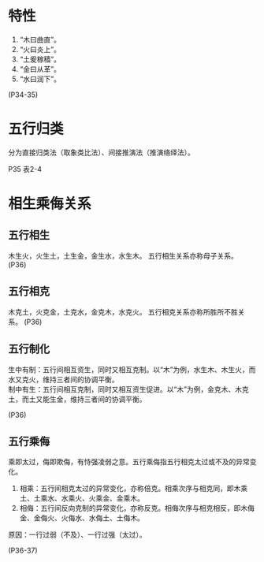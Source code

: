 # 特性
1. “木曰曲直”。
2. “火曰炎上”。
3. “土爰稼穑”。
4. “金曰从革”。
5. “水曰润下”。

(P34-35)
# 五行归类
分为直接归类法（取象类比法）、间接推演法（推演络绎法）。

P35 表2-4
# 相生乘侮关系
## 五行相生
木生火，火生土，土生金，金生水，水生木。
五行相生关系亦称母子关系。
(P36)
## 五行相克
木克土，火克金，土克水，金克木，水克火。
五行相克关系亦称所胜所不胜关系。
(P36)
## 五行制化
生中有制：五行间相互资生，同时又相互克制。以“木”为例，水生木、木生火，而水又克火，维持三者间的协调平衡。  
制中有生：五行间相互克制，同时又相互资生促进。以“木”为例，金克木、木克土，而土又能生金，维持三者间的协调平衡。

(P36)
## 五行乘侮
乘即太过，侮即欺侮，有恃强凌弱之意。五行乘侮指五行相克太过或不及的异常变化。
1. 相乘：五行间相克太过的异常变化，亦称倍克。相乘次序与相克同，即木乘土、土乘水、水乘火、火乘金、金乘木。
2. 相侮：五行间反向克制的异常变化，亦称反克。相侮次序与相克相反，即木侮金、金侮火、火侮水、水侮土、土侮木。

原因：一行过弱（不及）、一行过强（太过）。

(P36-37)

